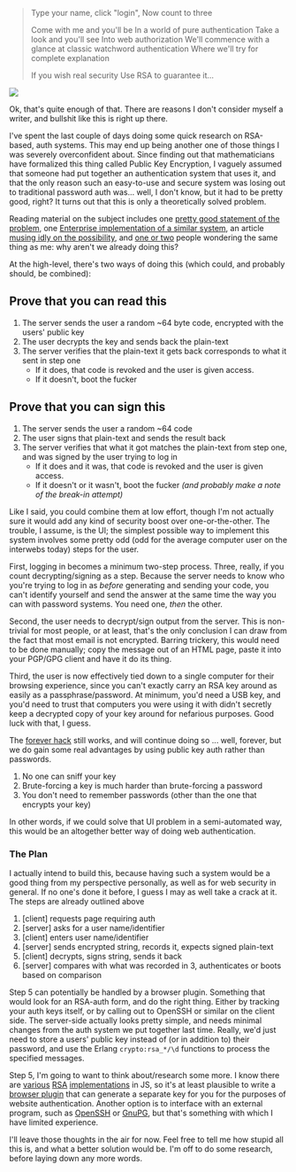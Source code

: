 > Type your name, click "login",
> Now count to three
> 
> Come with me and you'll be
> In a world of pure authentication
> Take a look and you'll see
> Into web authorization
> We'll commence with a glance
> at classic watchword authentication
> Where we'll try for complete explanation
> 
> If you wish real security
> Use RSA to guarantee it...


![](http://1.bp.blogspot.com/-uUDlwvS-FBs/T9azbYufEnI/AAAAAAAAAMI/Bb0m79FEK0o/s400/wonka.jpg)

Ok, that's quite enough of that. There are reasons I don't consider myself a writer, and bullshit like this is right up there.

I've spent the last couple of days doing some quick research on RSA-based, auth systems. This may end up being another one of those things I was severely overconfident about. Since finding out that mathematicians have formalized this thing called Public Key Encryption, I vaguely assumed that someone had put together an authentication system that uses it, and that the only reason such an easy-to-use and secure system was losing out to traditional password auth was... well, I don't know, but it had to be pretty good, right? It turns out that this is only a theoretically solved problem.

Reading material on the subject includes one [pretty good statement of the problem](http://www.phoenix-web.us/compinfo/pubkey/index.html), one [Enterprise implementation of a similar system](http://germany.rsa.com/node.aspx?id=3663), an article [musing idly on the possibility](http://neverfear.org/blog/view/3/Secure_website_authentication_using_GPG_keys), and [one or two](http://webmasters.stackexchange.com/questions/28691/using-public-key-authentication-for-websites) people wondering the same thing as me: why aren't we already doing this?

At the high-level, there's two ways of doing this (which could, and probably should, be combined):

## <a name="prove-that-you-can-read-this"></a>Prove that you can read this

1. The server sends the user a random ~64 byte code, encrypted with the users' public key
1. The user decrypts the key and sends back the plain-text
1. The server verifies that the plain-text it gets back corresponds to what it sent in step one
      - If it does, that code is revoked and the user is given access.
      - If it doesn't, boot the fucker

## <a name="prove-that-you-can-sign-this"></a>Prove that you can sign this

1. The server sends the user a random ~64 code
1. The user signs that plain-text and sends the result back
1. The server verifies that what it got matches the plain-text from step one, and was signed by the user trying to log in
      - If it does and it was, that code is revoked and the user is given access.
      - If it doesn't or it wasn't, boot the fucker *(and probably make a note of the break-in attempt)*

Like I said, you could combine them at low effort, though I'm not actually sure it would add any kind of security boost over one-or-the-other. The trouble, I assume, is the UI; the simplest possible way to implement this system involves some pretty odd (odd for the average computer user on the interwebs today) steps for the user.

First, logging in becomes a minimum two-step process. Three, really, if you count decrypting/signing as a step. Because the server needs to know who you're trying to log in as *before* generating and sending your code, you can't identify yourself and send the answer at the same time the way you can with password systems. You need one, *then* the other. 

Second, the user needs to decrypt/sign output from the server. This is non-trivial for most people, or at least, that's the only conclusion I can draw from the fact that most email is not encrypted. Barring trickery, this would need to be done manually; copy the message out of an HTML page, paste it into your PGP/GPG client 
and have it do its thing.

Third, the user is now effectively tied down to a single computer for their browsing experience, since you can't exactly carry an RSA key around as easily as a passphrase/password. At minimum, you'd need a USB key, and you'd need to trust that computers you were using it with didn't secretly keep a decrypted copy of your key around for nefarious purposes. Good luck with that, I guess.

The [forever hack](http://www.codinghorror.com/blog/2007/05/phishing-the-forever-hack.html) still works, and will continue doing so ... well, forever, but we do gain some real advantages by using public key auth rather than passwords.

1.   No one can sniff your key
1.   Brute-forcing a key is much harder than brute-forcing a password
1.   You don't need to remember passwords (other than the one that encrypts your key)

In other words, if we could solve that UI problem in a semi-automated way, this would be an altogether better way of doing web authentication.

### <a name="the-plan"></a>The Plan

I actually intend to build this, because having such a system would be a good thing from my perspective personally, as well as for web security in general. If no one's done it before, I guess I may as well take a crack at it. The steps are already outlined above


1.   [client] requests page requiring auth
1.   [server] asks for a user name/identifier
1.   [client] enters user name/identifier
1.   [server] sends encrypted string, records it, expects signed plain-text
1.   [client] decrypts, signs string, sends it back
1.   [server] compares with what was recorded in 3, authenticates or boots based on comparison


Step 5 can potentially be handled by a browser plugin. Something that would look for an RSA-auth form, and do the right thing. Either by tracking your auth keys itself, or by calling out to OpenSSH or similar on the client side. The server-side actually looks pretty simple, and needs minimal changes from the auth system we put together last time. Really, we'd just need to store a users' public key instead of (or in addition to) their password, and use the Erlang `crypto:rsa_*/\d` functions to process the specified messages.

Step 5, I'm going to want to think about/research some more. I know there are [various](http://www.ohdave.com/rsa/) [RSA](http://www-cs-students.stanford.edu/~tjw/jsbn/) [implementations](http://www.ziyan.info/2008/10/javascript-rsa.html) in JS, so it's at least plausible to write a [browser plugin](http://code.google.com/chrome/extensions/overview.html) that can generate a separate key for you for the purposes of website authentication. Another option is to interface with an external program, such as [OpenSSH](http://www.openssh.org/) or [GnuPG](http://www.gnupg.org/), but that's something with which I have limited experience.

I'll leave those thoughts in the air for now. Feel free to tell me how stupid all this is, and what a better solution would be. I'm off to do some research, before laying down any more words.
